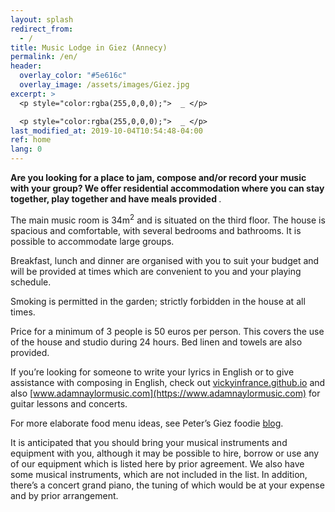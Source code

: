 ```yaml
---
layout: splash
redirect_from:
  - /
title: Music Lodge in Giez (Annecy)
permalink: /en/
header:
  overlay_color: "#5e616c"
  overlay_image: /assets/images/Giez.jpg
excerpt: >
  <p style="color:rgba(255,0,0,0);">  _ </p>

  <p style="color:rgba(255,0,0,0);">  _ </p>
last_modified_at: 2019-10-04T10:54:48-04:00
ref: home 
lang: 0
---
```


<strong>Are you looking for a place to jam, compose and/or record your music with your group?  We offer residential accommodation where you can stay together, play together and have meals provided </strong>.
 

The main music room is 34m<sup>2</sup> and is situated on the third floor.  The house is spacious and comfortable, with several bedrooms and bathrooms.   It is possible to accommodate large groups.

 

Breakfast, lunch and dinner are organised with you to suit your budget and will be provided at times which are convenient to you and your playing schedule.

 

Smoking is permitted in the garden; strictly forbidden in the house at all times.

 

Price for a minimum of 3 people is 50 euros per person.  This covers the use of the house and studio during 24 hours.  Bed linen and towels are also provided.

 

If you’re looking for someone to write your lyrics in English or to give assistance with composing in English, check out [vickyinfrance.github.io](https://vickyinfrance.github.io) and also [www.adamnaylormusic.com](https://www.adamnaylormusic.com) for guitar lessons and concerts.

 

For more elaborate food menu ideas, see Peter’s Giez foodie [blog](https://giezfoodie.github.io).

 

It is anticipated that you should bring your musical instruments and equipment with you, although it may be possible to hire, borrow or use any of our equipment which is listed here by prior agreement.  We also have some musical instruments, which are not included in the list.  In addition, there’s a concert grand piano, the tuning of which would be at your expense and by prior arrangement.

